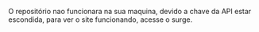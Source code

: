 O repositório nao funcionara na sua maquina, devido a chave da API estar escondida, para ver o site funcionando, acesse o surge.